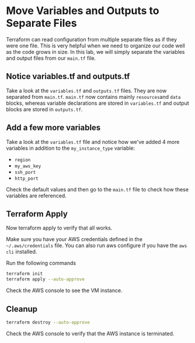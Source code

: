 # Move Variables and Outputs to Separate Files

Terraform can read configuration from multiple separate files as if they were one file. This is very helpful when we need to organize our code well as the code grows in size. In this lab, we will simply separate the variables and output files from our `main.tf` file.

## Notice variables.tf and outputs.tf

Take a look at the `variables.tf` and `outputs.tf` files. They are now separated from `main.tf`. `main.tf` now contains mainly `resources`and `data` blocks, whereas variable declarations are stored in `variables.tf` and output blocks are stored in `outputs.tf`.

## Add a few more variables

Take a look at the `variables.tf` file and notice how we've added 4 more variables in addition to the `my_instance_type` variable:

- `region`
- `my_aws_key`
- `ssh_port`
- `http_port`

Check the default values and then go to the `main.tf` file to check how these variables are referenced.

## Terraform Apply

Now terraform apply to verify that all works.

Make sure you have your AWS credentials defined in the `~/.aws/credentials` file. You can also run aws configure if you have the `aws cli` installed.

Run the following commands
```bash
terraform init
terraform apply --auto-approve
```

Check the AWS console to see the VM instance.

## Cleanup

```bash
terraform destroy --auto-approve
```

Check the AWS console to verify that the AWS instance is terminated.